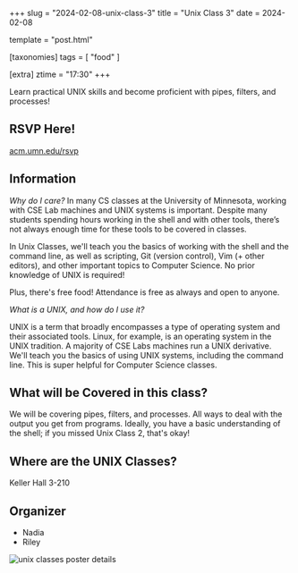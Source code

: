 +++
slug = "2024-02-08-unix-class-3"
title = "Unix Class 3"
date = 2024-02-08

template = "post.html"

[taxonomies]
tags = [ "food" ]

[extra]
ztime = "17:30"
+++

Learn practical UNIX skills and become proficient with pipes, filters, and processes!

<!-- more -->

## RSVP Here!
[acm.umn.edu/rsvp](https://acm.umn.edu/rsvp)

## Information

*Why do I care?*
In many CS classes at the University of Minnesota, working with CSE Lab machines and UNIX systems is important. Despite many students spending hours working in the shell and with other tools, there’s not always enough time for these tools to be covered in classes.

In Unix Classes, we'll teach you the basics of working with the shell and the command line, as well as scripting, Git (version control), Vim (+ other editors), and other important topics to Computer Science. No prior knowledge of UNIX is required! 

Plus, there's free food! Attendance is free as always and open to anyone.

*What is a UNIX, and how do I use it?*

UNIX is a term that broadly encompasses a type of operating system and their associated tools. Linux, for example, is an operating system in the UNIX tradition. A majority of CSE Labs machines run a UNIX derivative. We'll teach you the basics of using UNIX systems, including
the command line. This is super helpful for Computer Science classes.

## What will be Covered in this class?

We will be covering pipes, filters, and processes. All ways to deal with the output you get from programs.
Ideally, you have a basic understanding of the shell; if you missed Unix Class 2, that's okay!


## Where are the UNIX Classes?

Keller Hall 3-210

## Organizer
* Nadia
* Riley

![unix classes poster details](/static/events/2024/unix.jpg)

